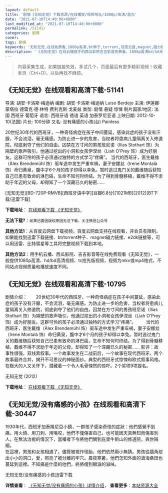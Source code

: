 ```yaml
---
layout: default
title: '剧情《无知无觉》下载资源/在线播放/视频地址/1080p/高清/蓝光'
date: "2021-07-10T14:40:06+0800"
last_modified_at: "2021-07-10T14:40:06+0800"
permalink: /51141/
categories: 剧情
cover:
tags: 剧情
keywords: '无知无觉,在线免费看,1080p高清,bt种子,torrent,百度云盘,magnet,磁力链,迅雷下载资源'
description: '《无知无觉》在线云播放手机西瓜影院吉吉影音免费看，1080p高清bd/hd未删减完整版和tc抢先枪版，mkv/mp4格式，附带bt/torrent种子、magnet/磁力链、百度云盘、网盘资源迅雷下载链接'
---
```


>内容采集生成，如果链接失效，多试几个，页面最后有更多精彩视频！收藏本页（Ctrl+D)，以后再找不麻烦。


## 《无知无觉》在线观看和高清下载-51141

导演: 胡安·卡洛斯·梅迪纳 编剧: 胡安·卡洛斯·梅迪纳 Luiso Berdejo 主演: 伊莲娜·蒙塔拉 德雷克·德·林特 费利克斯·戈麦兹 类型: 剧情 悬疑 惊悚 制片国家/地区: 法国 西班牙 葡萄牙 语言: 西班牙语 德语 英语 加泰罗尼亚语 上映日期: 2012-10-10(法国) 片长: 100分钟 又名: 没有痛感的小孩(台) Painless

20世纪30年代的西班牙，一种奇怪病症在孩子中间蔓延，感染此症的孩子没有汗腺，不会流泪，毫无痛感。为防止进一步的危害，当权者将患病儿童隔离关入修道院，彻底剥夺了他们的自由。囚禁在方寸间的男孩班尼诺（Ilias Stothart 饰）为隔壁的歌声吸引，他通过挖出的小洞和女孩伊涅丝（Liah O’Prey 饰）成为好朋友。这群可怜的孩子必须通过独特的方式学习“疼痛”。 当代的西班牙，医生戴维（Àlex Brendemühl 饰）驱车途中发生严重车祸，妻子安娜丝（Irene Montalà 饰）命归黄泉，腹中才6个月的孩子却得以幸免。暂时逃过鬼门关的戴维随后获知自己已患有致命的淋巴癌，生命不知何时终结。为了得到骨髓移植，戴维不得不求助于年迈的父母，却得知了一个深藏已久的秘密……


[无知无觉][BD-720P-RMVB][西班牙语中字][豆瓣6.8分][1021MB][2012][BT下载/迅雷下载]

**下载地址**： [在线观看下载 《无知无觉》](https://www.btdx8.com/torrent/insensibles_2012.html) 


**无法下载?**：`如果迅雷因版权原因无法下载，关注微信公众号 `

**其他方法1**：从百度云网盘下载视频，百度云网盘支持在线观看，非会员有限制，如果能找到迅雷下载链接、bt/torrent种子、magnet磁力链接、e2dk链接等，可以用迅雷、比特彗星等工具将完整视频下载到本地。

**其他方法2**：用手机云播、西瓜影院、吉吉影音等在线免费观看《无知无觉》，一般提供1080p高清、hd/bd高清视频、tc抢先版视频，视频为mkv或mp4格式，不同站点视频质量和播放速度不同。


## 《无知无觉》在线观看和高清下载-10795

剧情介绍：　　20世纪30年代的西班牙，一种奇怪病症在孩子中间蔓延，感染此症的孩子没有汗腺，不会流泪，毫无痛感。为防止进一步的危害，当权者将患病儿童隔离关入修道院，彻底剥夺了他们的自由。囚禁在方寸间的男孩班尼诺（Ilias Stothart 饰）为隔壁的歌声吸引，他通过挖出的小洞和女孩伊涅丝（Liah O'Prey 饰）成为好朋友。这群可怜的孩子必须通过独特的方式学习“疼痛”。 　　当代的西班牙，医生戴维（Àlex Brendemühl 饰）驱车途中发生严重车祸，妻子安娜丝（Irene Montalà 饰）命归黄泉，腹中才6个月的孩子却得以幸免。暂时逃过鬼门关的戴维随后获知自己已患有致命的淋巴癌，生命不知何时终结。为了得到骨髓移植，戴维不得不求助于年迈的父母，却得知了一个深藏已久的秘密…… 影评：故事性很强，双线索叙事。一个故事发生在二战前后，一个故事在现代西班牙。两个故事最终合并，揭开不可思议的神秘面纱。典型的西班牙式惊悚和欧式叙事风格。在极大的人文关怀下，潜藏着一个令人毛骨悚然的惊吓。2个奖项9项提名。


无知无觉 (2012)

**下载地址**： [在线观看下载 《无知无觉》](https://www.btbtdy.me/btdy/dy8145.html) 


## 《无知无觉/没有痛感的小孩》在线观看和高清下载-30447

1930年代，西班牙加泰隆尼亞小鎮，一群孩子感染奇怪的症狀：他們感覺不到痛。用火燒、用刀刺、用嘴咬，他們不僅傷害自己，也可能因天真無知而傷害別人。在無法治癒的情況下，當權者下令將他們關到庇里牛斯山的修道院，與世隔絕。<br /> 在這裡，男孩和女孩相遇了。儘管被視作怪胎，他們依然兩小無猜。男孩從牆角挖出小小的洞口，愛，照亮了被分離的牢穴。晨夜寒暑，他們怎知外面的滄海桑田也蔓延到這裡。不知痛是什麼的他們，終將嚐到眼淚的滋味。</p>


无知无觉/没有痛感的小孩迅雷下载

**详情查看**： [《无知无觉/没有痛感的小孩》详情介绍](/movie/30447/)， **查看更多**：[本站资源大全](/movie/t/all/)

